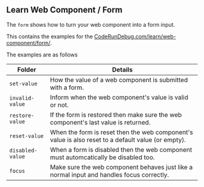 ## Learn Web Component / Form

The `form` shows how to turn your web component into a form input.

This contains the examples for the [CodeRunDebug.com/learn/web-component/form/](https://coderundebug.com/learn/web-component/form/).

The examples are as follows

|Folder|Details|
|---|---|
|`set-value`|How the value of a web component is submitted with a form.|
|`invalid-value`|Inform when the web component's value is valid or not.|
|`restore-value`|If the form is restored then make sure the web component's last value is returned.|
|`reset-value`|When the form is reset then the web component's value is also reset to a default value (or empty).|
|`disabled-value`|When a form is disabled then the web component must automcatically be disabled too.|
|`focus`|Make sure the web component behaves just like a normal input and handles focus correctly.|
